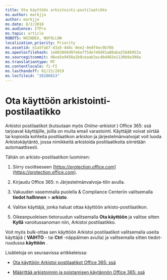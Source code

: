 ```yaml
---
title: Ota käyttöön arkistointi-postilaatikko
ms.author: markjjo
author: markjjo
ms.date: 8/2/2018
ms.audience: ITPro
ms.topic: article
ROBOTS: NOINDEX, NOFOLLOW
localization_priority: Priority
ms.assetid: e1a5fab7-d3a5-4d4c-8ee2-0edf4ec9b76b
ms.openlocfilehash: 1e883894d97e6aff5de740d91a80aba25846953a
ms.sourcegitcommit: d6ea5e9458a2b8ceaab3ac4bd483e1130b9a398a
ms.translationtype: MT
ms.contentlocale: fi-FI
ms.lasthandoff: 01/15/2019
ms.locfileid: "28286813"
---
```

# <a name="enable-an-archive-mailbox"></a>Ota käyttöön arkistointi-postilaatikko

Arkistoi postilaatikot (kutsutaan myös *Online-arkistot* ) Office 365: ssä tarjoavat käyttäjille, joilla on muita email varastointi. Käyttäjät voivat siirtää tai kopioida kohteita postilaatikon arkiston ja järjestelmänvalvojat voit luoda Arkistokäytäntö, jossa nimikkeitä arkistoida postilaatikoita siirretään automaattisesti. 
  
Tähän on arkisto-postilaatikon luominen:
  
1. Siirry osoitteeseen [https://protection.office.com](https://protection.office.com).
    
2. Kirjaudu Office 365: n Järjestelmänvalvoja-tilin avulla.
    
3. Vakuuden vasemmalla puolella &amp; Compliance Centeriin valitsemalla **tiedot hallinnon** \> **arkisto**.
    
4. Valitse käyttäjä, jonka haluat ottaa käyttöön arkisto-postilaatikon.
    
5. Oikeanpuoleisen tietoruudun valitsemalla **Ota käyttöön** ja valitse sitten **Kyllä** varoitussanoman niin, Arkistoi postilaatikko. 
    
Voit myös bulk-ottaa sen käyttöön Arkistoi postilaatikot valitsemalla useita käyttäjiä ( **VAIHTO** - tai **Ctrl** -näppäimen avulla) ja valitsemalla sitten tiedot-ruudussa **käyttöön** . 
  
Lisätietoja on seuraavissa artikkeleissa:
  
- [Ota käyttöön Arkistoi postilaatikot Office 365: ssä](https://support.office.com/article/enable-archive-mailboxes-in-the-office-365-security-compliance-center-268a109e-7843-405b-bb3d-b9393b2342ce)
    
- [Määrittää arkistoinnin ja poistamisen käytännön Office 365: ssä](https://support.office.com/article/Set-up-an-archive-and-deletion-policy-for-mailboxes-in-your-Office-365-organization-ec3587e4-7b4a-40fb-8fb8-8aa05aeae2ce)
    

